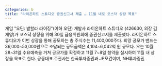 ```yaml
---
categories: b
title: "라이온하트 스튜디오 증권신고서 제출 … 11월 내로 코스닥 상장 목표"
---
```

게임 "오딘: 발할라 라이징"(이하 오딘) 개발사 라이온하트 스튜디오 (426630, 의장 김재영)가 코스닥 상장을 위해 30일 금융위원회에 증권신고서를 제출했다. 라이온하트 스튜디오가 이번 상장을 통해 공모하는 총 주식수는 11,400,000주다. 희망 공모가 밴드는 36,000~53,000원으로 조달되는 공모금액은 4,104~6,042억 원 규모다. 오는 10월 28~31일 수요예측을 거쳐 공모가를 확정하고 11월 7~8일 청약을 실시하여 11월 내 상장을 목표로 한다. 공동대표 주관사는 한국투자증권과 JP모건이며, NH투자증권